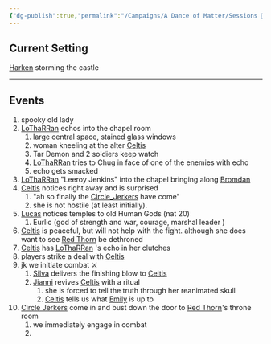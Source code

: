```yaml
---
{"dg-publish":true,"permalink":"/Campaigns/A Dance of Matter/Sessions 📝/Session 999/"}
---
```


## Current Setting
[Harken](Matter%20Campaign📁/Locations📌/Harken.md)
storming the castle

---

## Events
1. spooky old lady 
2. [LoThaRRan](Matter%20Campaign📁/Players👤/LoThaRRan.md) echos into  the chapel room
	1. large central space, stained glass windows
	2. woman kneeling at the alter [Celtis](Matter%20Campaign📁/NPCs🤖/Celtis.md)
	3. Tar Demon and 2 soldiers keep watch
	4. [LoThaRRan](Matter%20Campaign📁/Players👤/LoThaRRan.md) tries to Chug in face of one of the enemies with echo
	5. echo gets smacked
3. [LoThaRRan](Matter%20Campaign📁/Players👤/LoThaRRan.md) "Leeroy Jenkins" into the chapel bringing along [Bromdan](Matter%20Campaign📁/Players👤/Bromdan.md)
4. [Celtis](Matter%20Campaign📁/NPCs🤖/Celtis.md) notices right away and is surprised 
	1. "ah so finally the [Circle_Jerkers](Matter%20Campaign/Clans/Circle_Jerkers.md) have come"
	2. she is not hostile (at least initially). 
5. [Lucas](Matter%20Campaign📁/Players👤/Lucas.md) notices temples to old Human Gods (nat 20)
	1. Eurlic (god of strength and war, courage, marshal leader )
6. [Celtis](Matter%20Campaign📁/NPCs🤖/Celtis.md) is peaceful, but will not help with the fight. although she does want to see [Red Thorn](Matter%20Campaign📁/NPCs🤖/Red%20Thorn.md) be dethroned 
7. [Celtis](Matter%20Campaign📁/NPCs🤖/Celtis.md) has [LoThaRRan](Matter%20Campaign📁/Players👤/LoThaRRan.md) 's echo in her clutches
8. players strike a deal with [Celtis](Matter%20Campaign📁/NPCs🤖/Celtis.md) 
9. jk we initiate combat ⚔
	1. [Silva](Matter_Campaign/Players/Silva.md) delivers the finishing blow to [Celtis](Matter%20Campaign📁/NPCs🤖/Celtis.md)
	2. [Jianni](Matter%20Campaign📁/Players👤/Jianni.md) revives [Celtis](Matter%20Campaign📁/NPCs🤖/Celtis.md) with a ritual 
		1. she is forced to tell the truth through her reanimated skull
		2. [Celtis](Matter%20Campaign📁/NPCs🤖/Celtis.md) tells us what [Emily](Matter%20Campaign📁/NPCs🤖/Emily.md) is up to
10. [Circle Jerkers](Matter%20Campaign📁/Clans⚔/Circle%20Jerkers.md) come in and bust down the door to [Red Thorn](Matter%20Campaign📁/NPCs🤖/Red%20Thorn.md)'s  throne room
	1. we immediately engage in combat
	2. 
